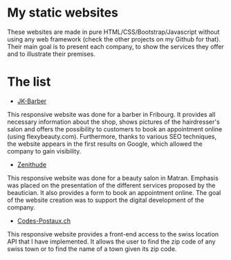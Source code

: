 # My static websites
These websites are made in pure HTML/CSS/Bootstrap/Javascript without using any web framework (check the other projects on my Github for that). Their main goal is to present each company, to show the services they offer and to illustrate their premises.

# The list
* [JK-Barber](https://jk-barber.ch)

This responsive website was done for a barber in Fribourg. It provides all necessary information about the shop, shows pictures of the hairdresser's salon and offers the possibility to customers to book an appointment online (using flexybeauty.com). Furthermore, thanks to various SEO techniques, the website appears in the first results on Google, which allowed the company to gain visibility.
* [Zenithude](https://zenithude.ch)


This responsive website was done for a beauty salon in Matran. Emphasis was placed on the presentation of the different services proposed by the beautician. It also provides a form to book an appointment online. The goal of the website creation was to support the digital development of the company.
* [Codes-Postaux.ch](https://codes-postaux.ch)

This responsive website provides a front-end access to the swiss location API that I have implemented. It allows the user to find the zip code of any swiss town or to find the name of a town given its zip code.
